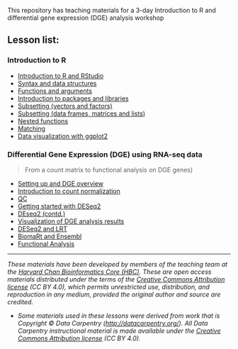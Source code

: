 This repository has teaching materials for a 3-day Introduction to R and differential gene expression (DGE) analysis workshop

## Lesson list:
### Introduction to R
* [Introduction to R and RStudio](https://github.com/hbctraining/Intro-to-R-with-DGE/blob/master/lessons/01_introR-R-and-RStudio.md)
* [Syntax and data structures](https://github.com/hbctraining/Intro-to-R-with-DGE/blob/master/lessons/02_introR-syntax-and-data-structures.md)
* [Functions and arguments](https://github.com/hbctraining/Intro-to-R-with-DGE/blob/master/lessons/03_introR-functions-and-arguments.md)
* [Introduction to packages and libraries](https://github.com/hbctraining/Intro-to-R-with-DGE/blob/master/lessons/04_introR-packages-and-libraries.md)
* [Subsetting (vectors and factors)](https://github.com/hbctraining/Intro-to-R-with-DGE/blob/master/lessons/05_introR-data-manipulation.md)
* [Subsetting (data frames, matrices and lists)](https://github.com/hbctraining/Intro-to-R-with-DGE/blob/master/lessons/06_introR-data-manipulation2.md)
* [Nested functions](https://github.com/hbctraining/Intro-to-R-with-DGE/blob/master/lessons/07_introR-nested-functions.md)
* [Matching](https://github.com/hbctraining/Intro-to-R-with-DGE/blob/master/lessons/08_advR-matching.md)
* [Data visualization with ggplot2](https://github.com/hbctraining/Intro-to-R-with-DGE/blob/master/lessons/09_Rdata_visualization.md)

### Differential Gene Expression (DGE) using RNA-seq data
> From a count matrix to functional analysis on DGE genes)

* [Setting up and DGE overview](https://github.com/hbctraining/Intro-to-R-with-DGE/blob/master/lessons/10_DGE_setup_and_overview.md)
* [Introduction to count normalization](https://github.com/hbctraining/Intro-to-R-with-DGE/blob/master/lessons/11_DGE_count_normalization.md)
* [QC](https://github.com/hbctraining/Intro-to-R-with-DGE/blob/master/lessons/12_DGE_QC_analysis.md)
* [Getting started with DESeq2](https://github.com/hbctraining/Intro-to-R-with-DGE/blob/master/lessons/13_DGE_DESeq2_analysis.md)
* [DEseq2 (contd.)](https://github.com/hbctraining/Intro-to-R-with-DGE/blob/master/lessons/14_DGE_DESeq2_analysis2.md)
* [Visualization of DGE analysis results](https://github.com/hbctraining/Intro-to-R-with-DGE/blob/master/lessons/15_DGE_visualizing_results.md)
* [DESeq2 and LRT](https://github.com/hbctraining/Intro-to-R-with-DGE/blob/master/lessons/16_DGE_LRT.md)
* [BiomaRt and Ensembl](https://github.com/hbctraining/Intro-to-R-with-DGE/blob/master/lessons/17_Ensembl_biomart.md)
* [Functional Analysis](https://github.com/hbctraining/Intro-to-R-with-DGE/blob/master/lessons/18_functional_analysis.md)

***

*These materials have been developed by members of the teaching team at the [Harvard Chan Bioinformatics Core (HBC)](http://bioinformatics.sph.harvard.edu/). These are open access materials distributed under the terms of the [Creative Commons Attribution license](https://creativecommons.org/licenses/by/4.0/) (CC BY 4.0), which permits unrestricted use, distribution, and reproduction in any medium, provided the original author and source are credited.*

* *Some materials used in these lessons were derived from work that is Copyright © Data Carpentry (http://datacarpentry.org/). 
All Data Carpentry instructional material is made available under the [Creative Commons Attribution license](https://creativecommons.org/licenses/by/4.0/) (CC BY 4.0).*
